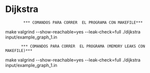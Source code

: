 # Dijkstra
			*** COMANDOS PARA CORRER  EL PROGRAMA CON MAKEFILE***

make
valgrind --show-reachable=yes --leak-check=full ./dijkstra input/example_graph_1.in

		   *** COMANDOS PARA CORRER  EL PROGRAMA (MEMORY LEAKS CON MAKEFILE)***

make
valgrind --show-reachable=yes --leak-check=full ./dijkstra input/example_graph_1.in
